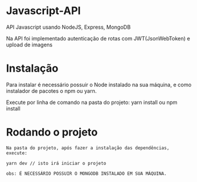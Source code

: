 # Javascript-API
 API Javascript usando NodeJS, Express, MongoDB

 Na API foi implementado autenticação de rotas com JWT(JsonWebToken) e upload de imagens

# Instalação
 Para instalar é necessário possuir o Node instalado na sua máquina, e como instalador de pacotes o npm ou yarn.

 Execute por linha de comando na pasta do projeto:
    yarn install ou npm install

# Rodando o projeto

    Na pasta do projeto, após fazer a instalação das dependências, execute:

    yarn dev // isto irá iniciar o projeto

    obs: É NECESSÁRIO POSSUIR O MONGODB INSTALADO EM SUA MÁQUINA.
